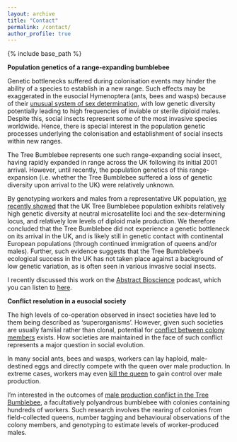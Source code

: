 ```yaml
---
layout: archive
title: "Contact"
permalink: /contact/
author_profile: true
---
```


{% include base_path %}

**Population genetics of a range-expanding bumblebee**

Genetic bottlenecks suffered during colonisation events may hinder the ability of a species to establish in a new range. Such effects may be exaggerated in the eusocial Hymenoptera (ants, bees and wasps) because of their [unusual system of sex determination]( https://frontiersinzoology.biomedcentral.com/articles/10.1186/1742-9994-3-1), with low genetic diversity potentially leading to high frequencies of inviable or sterile diploid males. Despite this, social insects represent some of the most invasive species worldwide. Hence, there is special interest in the population genetic processes underlying the colonisation and establishment of social insects within new ranges.

The Tree Bumblebee represents one such range-expanding social insect, having rapidly expanded in range across the UK following its initial 2001 arrival. However, until recently, the population genetics of this range-expansion (i.e. whether the Tree Bumblebee suffered a loss of genetic diversity upon arrival to the UK) were relatively unknown.

By genotyping workers and males from a representative UK population, [we recently showed]( https://royalsocietypublishing.org/doi/10.1098/rspb.2020.2639) that the UK Tree Bumblebee population exhibits relatively high genetic diversity at neutral microsatellite loci and the sex-determining locus, and relatively low levels of diploid male production. We therefore concluded that the Tree Bumblebee did not experience a genetic bottleneck on its arrival in the UK, and is likely still in genetic contact with continental European populations (through continued immigration of queens and/or males). Further, such evidence suggests that the Tree Bumblebee’s ecological success in the UK has not taken place against a background of low genetic variation, as is often seen in various invasive social insects. 

I recently discussed this work on the [Abstract Bioscience](https://www.abstractbioscience.co.uk/) podcast, which you can listen to [here](https://shows.acast.com/abstract-bioscience/episodes/colonisation-genetics-and-the-tree-bumblebee). 

**Conflict resolution in a eusocial society**

The high levels of co-operation observed in insect societies have led to them being described as ‘superorganisms’. However, given such societies are usually familial rather than clonal, potential for [conflict between colony members](https://www.annualreviews.org/doi/abs/10.1146/annurev.ento.51.110104.151003) exists. How societies are maintained in the face of such conflict represents a major question in social evolution.
 
In many social ants, bees and wasps, workers can lay haploid, male-destined eggs and directly compete with the queen over male production. In extreme cases, workers may even [kill the queen]( https://www.sciencedirect.com/science/article/pii/S0960982215011756#mmc2) to gain control over male production.

I’m interested in the outcomes of [male production conflict in the Tree Bumblebee]( https://twitter.com/RBrock94/status/1121038497689870338), a facultatively polyandrous bumblebee with colonies containing hundreds of workers. Such research involves the rearing of colonies from field-collected queens, number tagging and behavioural observations of the colony members, and genotyping to estimate levels of worker-produced males.
